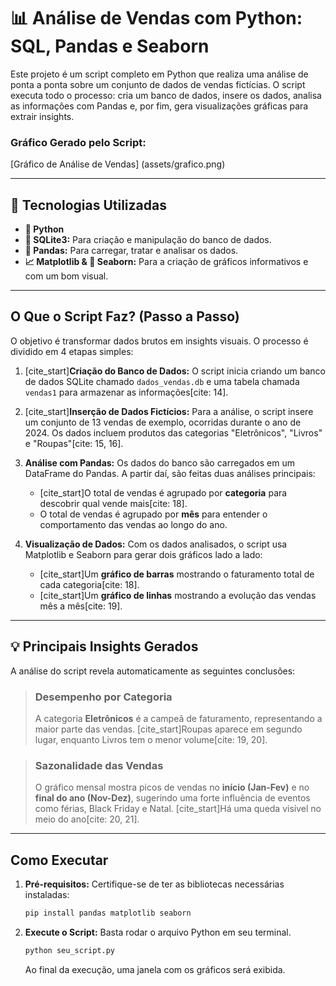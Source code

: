 # 📊 Análise de Vendas com Python: SQL, Pandas e Seaborn

Este projeto é um script completo em Python que realiza uma análise de ponta a ponta sobre um conjunto de dados de vendas fictícias. O script executa todo o processo: cria um banco de dados, insere os dados, analisa as informações com Pandas e, por fim, gera visualizações gráficas para extrair insights.

### Gráfico Gerado pelo Script:
[Gráfico de Análise de Vendas]
(assets/grafico.png)

---

## 🚀 Tecnologias Utilizadas

-   **🐍 Python**
-   **💾 SQLite3:** Para criação e manipulação do banco de dados.
-   **🐼 Pandas:** Para carregar, tratar e analisar os dados.
-   **📈 Matplotlib & 🎨 Seaborn:** Para a criação de gráficos informativos e com um bom visual.

---

## O Que o Script Faz? (Passo a Passo)

O objetivo é transformar dados brutos em insights visuais. O processo é dividido em 4 etapas simples:

1.  [cite_start]**Criação do Banco de Dados:** O script inicia criando um banco de dados SQLite chamado `dados_vendas.db` e uma tabela chamada `vendas1` para armazenar as informações[cite: 14].

2.  [cite_start]**Inserção de Dados Fictícios:** Para a análise, o script insere um conjunto de 13 vendas de exemplo, ocorridas durante o ano de 2024. Os dados incluem produtos das categorias "Eletrônicos", "Livros" e "Roupas"[cite: 15, 16].

3.  **Análise com Pandas:** Os dados do banco são carregados em um DataFrame do Pandas. A partir daí, são feitas duas análises principais:
    * [cite_start]O total de vendas é agrupado por **categoria** para descobrir qual vende mais[cite: 18].
    * O total de vendas é agrupado por **mês** para entender o comportamento das vendas ao longo do ano.

4.  **Visualização de Dados:** Com os dados analisados, o script usa Matplotlib e Seaborn para gerar dois gráficos lado a lado:
    * [cite_start]Um **gráfico de barras** mostrando o faturamento total de cada categoria[cite: 18].
    * [cite_start]Um **gráfico de linhas** mostrando a evolução das vendas mês a mês[cite: 19].

---

## 💡 Principais Insights Gerados

A análise do script revela automaticamente as seguintes conclusões:

> ### Desempenho por Categoria
> A categoria **Eletrônicos** é a campeã de faturamento, representando a maior parte das vendas. [cite_start]Roupas aparece em segundo lugar, enquanto Livros tem o menor volume[cite: 19, 20].

> ### Sazonalidade das Vendas
> O gráfico mensal mostra picos de vendas no **início (Jan-Fev)** e no **final do ano (Nov-Dez)**, sugerindo uma forte influência de eventos como férias, Black Friday e Natal. [cite_start]Há uma queda visível no meio do ano[cite: 20, 21].

---

## Como Executar

1.  **Pré-requisitos:** Certifique-se de ter as bibliotecas necessárias instaladas:
    ```bash
    pip install pandas matplotlib seaborn
    ```
2.  **Execute o Script:** Basta rodar o arquivo Python em seu terminal.
    ```bash
    python seu_script.py
    ```
    Ao final da execução, uma janela com os gráficos será exibida.
